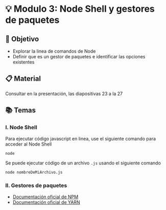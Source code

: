 # :bulb: Modulo 3: Node Shell y gestores de paquetes

## :book: Objetivo

- Explorar la linea de comandos de Node
- Definir que es un gestor de paquetes e identificar las opciones existentes

## :clipboard: Material

Consultar en la presentación, las diapositivas 23 a la 27

## :books: Temas

### I. Node Shell

Para ejecutar código javascript en linea, use el siguiente comando para acceder al Node Shell

```bash
node
```

Se puede ejecutar código de un archivo ```.js``` usando el siguiente comando

```bash
node nombreDeMiArchivo.js
```

### II. Gestores de paquetes

- [Documentación oficial de NPM](https://docs.npmjs.com/)
- [Documentación oficial de YARN](https://yarnpkg.com/getting-started)

